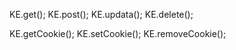KE.get();
KE.post();
KE.updata();
KE.delete();

KE.getCookie();
KE.setCookie();
KE.removeCookie();

